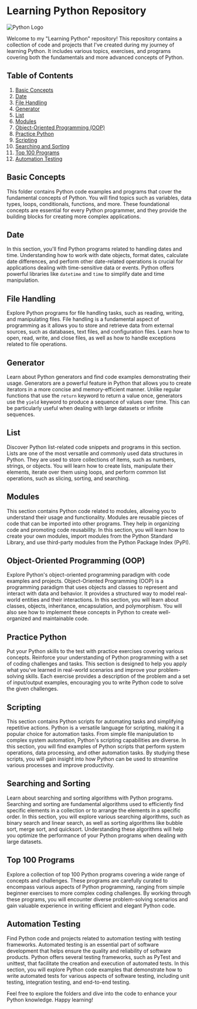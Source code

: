 # Learning Python Repository

![Python Logo](python_logo.png)

Welcome to my "Learning Python" repository! This repository contains a collection of code and projects that I've created during my journey of learning Python. It includes various topics, exercises, and programs covering both the fundamentals and more advanced concepts of Python.

## Table of Contents

1. [Basic Concepts](#basic-concepts)
2. [Date](#date)
3. [File Handling](#file-handling)
4. [Generator](#generator)
5. [List](#list)
6. [Modules](#modules)
7. [Object-Oriented Programming (OOP)](#object-oriented-programming-oop)
8. [Practice Python](#practice-python)
9. [Scripting](#scripting)
10. [Searching and Sorting](#searching-and-sorting)
11. [Top 100 Programs](#top-100-programs)
12. [Automation Testing](#automation-testing)

## Basic Concepts

This folder contains Python code examples and programs that cover the fundamental concepts of Python. You will find topics such as variables, data types, loops, conditionals, functions, and more. These foundational concepts are essential for every Python programmer, and they provide the building blocks for creating more complex applications.

## Date

In this section, you'll find Python programs related to handling dates and time. Understanding how to work with date objects, format dates, calculate date differences, and perform other date-related operations is crucial for applications dealing with time-sensitive data or events. Python offers powerful libraries like `datetime` and `time` to simplify date and time manipulation.

## File Handling

Explore Python programs for file handling tasks, such as reading, writing, and manipulating files. File handling is a fundamental aspect of programming as it allows you to store and retrieve data from external sources, such as databases, text files, and configuration files. Learn how to open, read, write, and close files, as well as how to handle exceptions related to file operations.

## Generator

Learn about Python generators and find code examples demonstrating their usage. Generators are a powerful feature in Python that allows you to create iterators in a more concise and memory-efficient manner. Unlike regular functions that use the `return` keyword to return a value once, generators use the `yield` keyword to produce a sequence of values over time. This can be particularly useful when dealing with large datasets or infinite sequences.

## List

Discover Python list-related code snippets and programs in this section. Lists are one of the most versatile and commonly used data structures in Python. They are used to store collections of items, such as numbers, strings, or objects. You will learn how to create lists, manipulate their elements, iterate over them using loops, and perform common list operations, such as slicing, sorting, and searching.

## Modules

This section contains Python code related to modules, allowing you to understand their usage and functionality. Modules are reusable pieces of code that can be imported into other programs. They help in organizing code and promoting code reusability. In this section, you will learn how to create your own modules, import modules from the Python Standard Library, and use third-party modules from the Python Package Index (PyPI).

## Object-Oriented Programming (OOP)

Explore Python's object-oriented programming paradigm with code examples and projects. Object-Oriented Programming (OOP) is a programming paradigm that uses objects and classes to represent and interact with data and behavior. It provides a structured way to model real-world entities and their interactions. In this section, you will learn about classes, objects, inheritance, encapsulation, and polymorphism. You will also see how to implement these concepts in Python to create well-organized and maintainable code.

## Practice Python

Put your Python skills to the test with practice exercises covering various concepts. Reinforce your understanding of Python programming with a set of coding challenges and tasks. This section is designed to help you apply what you've learned in real-world scenarios and improve your problem-solving skills. Each exercise provides a description of the problem and a set of input/output examples, encouraging you to write Python code to solve the given challenges.

## Scripting

This section contains Python scripts for automating tasks and simplifying repetitive actions. Python is a versatile language for scripting, making it a popular choice for automation tasks. From simple file manipulation to complex system automation, Python's scripting capabilities are diverse. In this section, you will find examples of Python scripts that perform system operations, data processing, and other automation tasks. By studying these scripts, you will gain insight into how Python can be used to streamline various processes and improve productivity.

## Searching and Sorting

Learn about searching and sorting algorithms with Python programs. Searching and sorting are fundamental algorithms used to efficiently find specific elements in a collection or to arrange the elements in a specific order. In this section, you will explore various searching algorithms, such as binary search and linear search, as well as sorting algorithms like bubble sort, merge sort, and quicksort. Understanding these algorithms will help you optimize the performance of your Python programs when dealing with large datasets.

## Top 100 Programs

Explore a collection of top 100 Python programs covering a wide range of concepts and challenges. These programs are carefully curated to encompass various aspects of Python programming, ranging from simple beginner exercises to more complex coding challenges. By working through these programs, you will encounter diverse problem-solving scenarios and gain valuable experience in writing efficient and elegant Python code.

## Automation Testing

Find Python code and projects related to automation testing with testing frameworks. Automated testing is an essential part of software development that helps ensure the quality and reliability of software products. Python offers several testing frameworks, such as PyTest and unittest, that facilitate the creation and execution of automated tests. In this section, you will explore Python code examples that demonstrate how to write automated tests for various aspects of software testing, including unit testing, integration testing, and end-to-end testing.

Feel free to explore the folders and dive into the code to enhance your Python knowledge. Happy learning!
